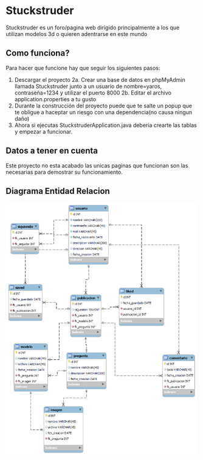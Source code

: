 # Stuckstruder
Stuckstruder es un foro/pagina web dirigido principalmente a los que utilizan modelos 3d o quieren adentrarse en este mundo

## Como funciona?
Para hacer que funcione hay que seguir los siguientes pasos:
1. Descargar el proyecto
2a. Crear una base de datos en phpMyAdmin llamada Stuckstruder junto a un usuario de nombre=yaros, contraseña=1234 y utilizar el puerto 8000
2b. Editar el archivo application.properties a tu gusto
3. Durante la construcción del proyecto puede que te salte un popup que te obligue a haceptar un riesgo con una dependencia(no causa ningun daño)
4. Ahora si ejecutas StuckstruderApplication.java deberia crearte las tablas y empezar a funcionar.

## Datos a tener en cuenta
Este proyecto no esta acabado las unicas paginas que funcionan son las necesarias para demostrar su funcionamiento.

## Diagrama Entidad Relacion
![My Image](StuckstruEntidadRelacion.png)
